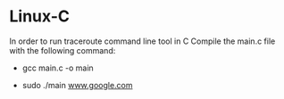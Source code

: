 # Linux-C

In order to run traceroute command line tool in C
Compile the main.c file with the following command:

- gcc main.c -o main

- sudo ./main www.google.com
